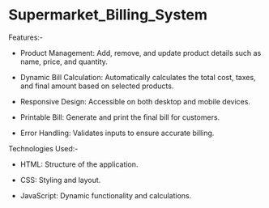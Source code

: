 # Supermarket_Billing_System


Features:-

* Product Management: Add, remove, and update product details such as name, price, and quantity.

* Dynamic Bill Calculation: Automatically calculates the total cost, taxes, and final amount based on selected products.

* Responsive Design: Accessible on both desktop and mobile devices.

* Printable Bill: Generate and print the final bill for customers.

* Error Handling: Validates inputs to ensure accurate billing.

Technologies Used:-

* HTML: Structure of the application.

* CSS: Styling and layout.

* JavaScript: Dynamic functionality and calculations.
